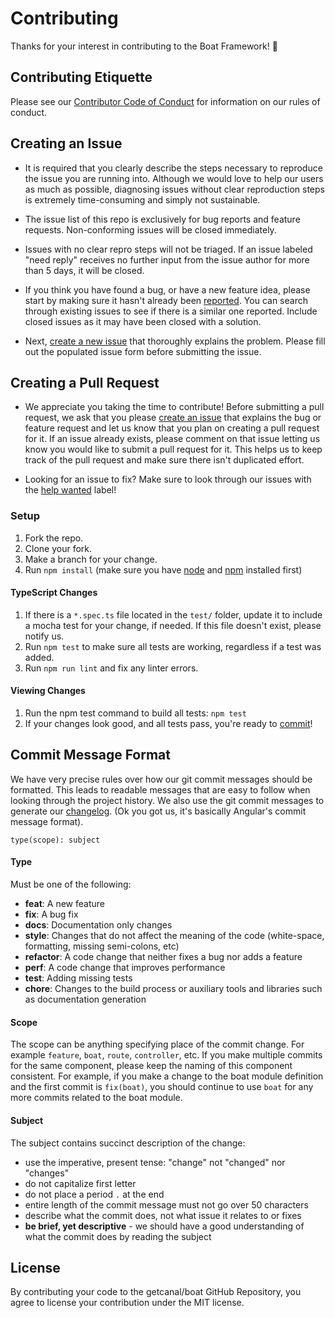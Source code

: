 # Contributing

Thanks for your interest in contributing to the Boat Framework! :tada:


## Contributing Etiquette

Please see our [Contributor Code of Conduct](https://github.com/getcanal/boat/blob/master/CODE_OF_CONDUCT.md) for information on our rules of conduct.


## Creating an Issue

<!--* If you have a question about using the framework, please ask on the [Ionic Forum](http://forum.ionicframework.com/) or in the [Ionic Worldwide Slack](http://ionicworldwide.herokuapp.com/) group.-->

* It is required that you clearly describe the steps necessary to reproduce the issue you are running into. Although we would love to help our users as much as possible, diagnosing issues without clear reproduction steps is extremely time-consuming and simply not sustainable.

* The issue list of this repo is exclusively for bug reports and feature requests. Non-conforming issues will be closed immediately.

* Issues with no clear repro steps will not be triaged. If an issue labeled "need reply" receives no further input from the issue author for more than 5 days, it will be closed.

* If you think you have found a bug, or have a new feature idea, please start by making sure it hasn't already been [reported](https://github.com/getcanal/boat/issues?utf8=%E2%9C%93&q=is%3Aissue). You can search through existing issues to see if there is a similar one reported. Include closed issues as it may have been closed with a solution.

* Next, [create a new issue](https://github.com/getcanal/boat/issues/new) that thoroughly explains the problem. Please fill out the populated issue form before submitting the issue.


## Creating a Pull Request

* We appreciate you taking the time to contribute! Before submitting a pull request, we ask that you please [create an issue](#creating-an-issue) that explains the bug or feature request and let us know that you plan on creating a pull request for it. If an issue already exists, please comment on that issue letting us know you would like to submit a pull request for it. This helps us to keep track of the pull request and make sure there isn't duplicated effort.

* Looking for an issue to fix? Make sure to look through our issues with the [help wanted](https://github.com/getcanal/boat/issues?q=is%3Aopen+is%3Aissue+label%3A%22help+wanted%22) label!

### Setup

1. Fork the repo.
2. Clone your fork.
3. Make a branch for your change.
4. Run `npm install` (make sure you have [node](https://nodejs.org/en/) and [npm](http://blog.npmjs.org/post/85484771375/how-to-install-npm) installed first)


<!--### Modifying Components

1. Make any changes to the component.
2. Modify the e2e test in the `test/` directory under the component directory, if possible. If the test does not exist and it is possible to show the change, please create a new test in a directory called `basic/`.-->


#### TypeScript Changes

1. If there is a `*.spec.ts` file located in the `test/` folder, update it to include a mocha test for your change, if needed. If this file doesn't exist, please notify us.
2. Run `npm test` to make sure all tests are working, regardless if a test was added.
3. Run `npm run lint` and fix any linter errors.


<!--#### Sass Changes

1. If the css property is something that the user may want to override and it won't break the component layout, it should be given a Sass variable. See our [doc on naming Sass variables](https://docs.google.com/document/d/1OyOyrRE5lpB_9mdkF0HWVQLV97fHma450N8XqE4mjZQ/edit?usp=sharing).
2. After any changes to the Sass files run the [Sass Linter](https://github.com/brigade/scss-lint):
 - Requires [Ruby](https://www.ruby-lang.org/en/documentation/installation/). **Skip this step entirely if you are unable to install Ruby.**
 - Install the linter: `gem install scss_lint`
 - Make sure to run the linter at the root of the repository.
 - Run `gulp lint.sass` and fix any linter errors.-->


#### Viewing Changes

1. Run the npm test command to build all tests: `npm test`
2. If your changes look good, and all tests pass, you're ready to [commit](#committing)!


<!--#### Adding Documentation

1. To add or modify API Documentation for a component, it should be added/changed in the component's TypeScript (`*.ts`) file, prior to the Class definition. For example, `Badge` looks similar to this:

  ```
  /**
    * @name Badge
    * @module ionic
    * @description
    * Badges are simple components in Ionic containing numbers or text.
    *
    * @see {@link /docs/v2/components/#badges Badges Component Docs}
    * @demo /docs/v2/demos/badge/
  **/
  ```

  where `@name` is the Class name, `@description` is the description displayed on the documentation page, `@see` links to any related pages, and `@demo` links to the API demo located in the `demos` folder.
2. In order to run API documentation locally, you will need to clone the `ionic-site` repo as a sibling to the `ionic` repo and then run it: https://github.com/driftyco/ionic-site#local-build
3. Then, run `gulp docs` in the `ionic` repo every time you make a change and the site will update.
4. If the change affects the component documentation, create an issue on the `ionic-site` repo: https://github.com/driftyco/ionic-site/issues-->


<!--#### Adding Demos

1. Create or modify the demo in the `demos/` folder.
2. If it is new, link to the demo in the component's TypeScript (`*.ts`) file (under `src/components`) by adding a link to it in the documentation using `@demo`, for example:

  ```
  /**
    * @name Badge
    *
    * ...
    *
    * @demo /docs/v2/demos/src/badge/
  **/
  ```
3. Run `gulp watch.demos` to watch for changes to the demo
4. Navigate to `http://localhost:8000/dist/demos/` and then to your component's demo to view it.
5. If the change affects the component demos, create an issue on the `ionic-site` repo: https://github.com/driftyco/ionic-site/issues-->


## Commit Message Format

We have very precise rules over how our git commit messages should be formatted. This leads to readable messages that are easy to follow when looking through the project history. We also use the git commit messages to generate our [changelog](https://github.com/getcanal/boat/blob/master/CHANGELOG.md). (Ok you got us, it's basically Angular's commit message format).

`type(scope): subject`

#### Type
Must be one of the following:

* **feat**: A new feature
* **fix**: A bug fix
* **docs**: Documentation only changes
* **style**: Changes that do not affect the meaning of the code (white-space, formatting, missing semi-colons, etc)
* **refactor**: A code change that neither fixes a bug nor adds a feature
* **perf**: A code change that improves performance
* **test**: Adding missing tests
* **chore**: Changes to the build process or auxiliary tools and libraries such as documentation generation

#### Scope
The scope can be anything specifying place of the commit change. For example `feature`, `boat`, `route`, `controller`, etc. If you make multiple commits for the same component, please keep the naming of this component consistent. For example, if you make a change to the boat module definition and the first commit is `fix(boat)`, you should continue to use `boat` for any more commits related to the boat module.

#### Subject
The subject contains succinct description of the change:

* use the imperative, present tense: "change" not "changed" nor "changes"
* do not capitalize first letter
* do not place a period `.` at the end
* entire length of the commit message must not go over 50 characters
* describe what the commit does, not what issue it relates to or fixes
* **be brief, yet descriptive** - we should have a good understanding of what the commit does by reading the subject


## License

By contributing your code to the getcanal/boat GitHub Repository, you agree to license your contribution under the MIT license.
